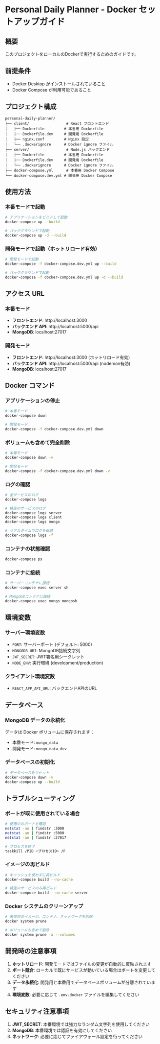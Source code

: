 # Personal Daily Planner - Docker セットアップガイド

## 概要
このプロジェクトをローカルのDockerで実行するためのガイドです。

## 前提条件
- Docker Desktop がインストールされていること
- Docker Compose が利用可能であること

## プロジェクト構成
```
personal-daily-planner/
├── client/                 # React フロントエンド
│   ├── Dockerfile         # 本番用 Dockerfile
│   ├── Dockerfile.dev     # 開発用 Dockerfile
│   ├── nginx.conf         # Nginx 設定
│   └── .dockerignore      # Docker ignore ファイル
├── server/                 # Node.js バックエンド
│   ├── Dockerfile         # 本番用 Dockerfile
│   ├── Dockerfile.dev     # 開発用 Dockerfile
│   └── .dockerignore      # Docker ignore ファイル
├── docker-compose.yml      # 本番用 Docker Compose
└── docker-compose.dev.yml # 開発用 Docker Compose
```

## 使用方法

### 本番モードで起動
```bash
# アプリケーションをビルドして起動
docker-compose up --build

# バックグラウンドで起動
docker-compose up -d --build
```

### 開発モードで起動（ホットリロード有効）
```bash
# 開発モードで起動
docker-compose -f docker-compose.dev.yml up --build

# バックグラウンドで起動
docker-compose -f docker-compose.dev.yml up -d --build
```

## アクセス URL

### 本番モード
- **フロントエンド**: http://localhost:3000
- **バックエンド API**: http://localhost:5000/api
- **MongoDB**: localhost:27017

### 開発モード
- **フロントエンド**: http://localhost:3000 (ホットリロード有効)
- **バックエンド API**: http://localhost:5000/api (nodemon有効)
- **MongoDB**: localhost:27017

## Docker コマンド

### アプリケーションの停止
```bash
# 本番モード
docker-compose down

# 開発モード
docker-compose -f docker-compose.dev.yml down
```

### ボリュームも含めて完全削除
```bash
# 本番モード
docker-compose down -v

# 開発モード
docker-compose -f docker-compose.dev.yml down -v
```

### ログの確認
```bash
# 全サービスのログ
docker-compose logs

# 特定のサービスのログ
docker-compose logs server
docker-compose logs client
docker-compose logs mongo

# リアルタイムでログを追跡
docker-compose logs -f
```

### コンテナの状態確認
```bash
docker-compose ps
```

### コンテナに接続
```bash
# サーバーコンテナに接続
docker-compose exec server sh

# MongoDBコンテナに接続
docker-compose exec mongo mongosh
```

## 環境変数

### サーバー環境変数
- `PORT`: サーバーポート (デフォルト: 5000)
- `MONGODB_URI`: MongoDB接続文字列
- `JWT_SECRET`: JWT署名用シークレット
- `NODE_ENV`: 実行環境 (development/production)

### クライアント環境変数
- `REACT_APP_API_URL`: バックエンドAPIのURL

## データベース

### MongoDB データの永続化
データは Docker ボリュームに保存されます：
- 本番モード: `mongo_data`
- 開発モード: `mongo_data_dev`

### データベースの初期化
```bash
# データベースをリセット
docker-compose down -v
docker-compose up --build
```

## トラブルシューティング

### ポートが既に使用されている場合
```bash
# 使用中のポートを確認
netstat -an | findstr :3000
netstat -an | findstr :5000
netstat -an | findstr :27017

# プロセスを終了
taskkill /PID <プロセスID> /F
```

### イメージの再ビルド
```bash
# キャッシュを使わずに再ビルド
docker-compose build --no-cache

# 特定のサービスのみ再ビルド
docker-compose build --no-cache server
```

### Docker システムのクリーンアップ
```bash
# 未使用のイメージ、コンテナ、ネットワークを削除
docker system prune

# ボリュームも含めて削除
docker system prune -a --volumes
```

## 開発時の注意事項

1. **ホットリロード**: 開発モードではファイルの変更が自動的に反映されます
2. **ポート競合**: ローカルで既にサービスが動いている場合はポートを変更してください
3. **データ永続化**: 開発用と本番用でデータベースボリュームが分離されています
4. **環境変数**: 必要に応じて `.env.docker` ファイルを編集してください

## セキュリティ注意事項

1. **JWT_SECRET**: 本番環境では強力なランダム文字列を使用してください
2. **MongoDB**: 本番環境では認証を有効にしてください
3. **ネットワーク**: 必要に応じてファイアウォール設定を行ってください
